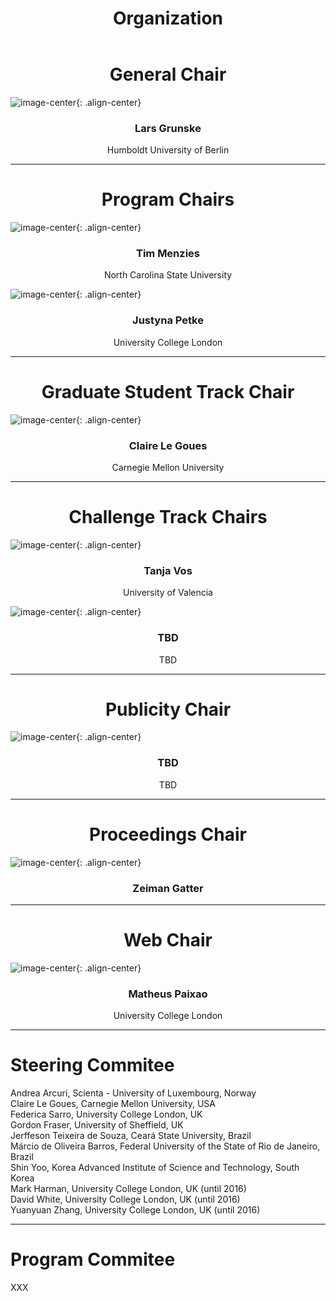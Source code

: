 ﻿---
layout: archive
author_profile: true
title: "Organization"
---

<h1 style="text-align: center;" markdown="1">General Chair</h1>

![image-center](/images/lars.jpg){: .align-center}
<h3 style="text-align: center;" markdown="1">Lars Grunske</h3>
<center>Humboldt University of Berlin</center>

---

<h1 style="text-align: center;" markdown="1">Program Chairs</h1>

![image-center](/images/blank_photo.jpg){: .align-center}
<h3 style="text-align: center;" markdown="1">Tim Menzies</h3>
<center>North Carolina State University</center>

![image-center](/images/justyna.jpg){: .align-center}
<h3 style="text-align: center;" markdown="1">Justyna Petke</h3>
<center>University College London</center>

---

<h1 style="text-align: center;" markdown="1">Graduate Student Track Chair</h1>

![image-center](/images/blank_photo.jpg){: .align-center}
<h3 style="text-align: center;" markdown="1">Claire Le Goues</h3>
<center>Carnegie Mellon University</center>

---

<h1 style="text-align: center;" markdown="1">Challenge Track Chairs</h1>

![image-center](/images/blank_photo.jpg){: .align-center}
<h3 style="text-align: center;" markdown="1">Tanja Vos</h3>
<center>University of Valencia</center>

![image-center](/images/blank_photo.jpg){: .align-center}
<h3 style="text-align: center;" markdown="1">TBD</h3>
<center>TBD</center>

---

<h1 style="text-align: center;" markdown="1">Publicity Chair</h1>

![image-center](/images/blank_photo.jpg){: .align-center}
<h3 style="text-align: center;" markdown="1">TBD</h3>
<center>TBD</center>

---

<h1 style="text-align: center;" markdown="1">Proceedings Chair</h1>

![image-center](/images/blank_photo.jpg){: .align-center}
<h3 style="text-align: center;" markdown="1">Zeiman Gatter</h3>

---

<h1 style="text-align: center;" markdown="1">Web Chair</h1>

![image-center](/images/matheus.jpg){: .align-center}
<h3 style="text-align: center;" markdown="1">Matheus Paixao</h3>
<center>University College London</center>

---

<h1 style="text-align: left;" markdown="1">Steering Commitee</h1>

Andrea Arcuri, Scienta - University of Luxembourg, Norway   
Claire Le Goues, Carnegie Mellon University, USA   
Federica Sarro, University College London, UK  
Gordon Fraser, University of Sheffield, UK   
Jerffeson Teixeira de Souza, Ceará State University, Brazil    
Márcio de Oliveira Barros, Federal University of the State of Rio de Janeiro, Brazil   
Shin Yoo, Korea Advanced Institute of Science and Technology, South Korea   
Mark Harman, University College London, UK (until 2016)   
David White, University College London, UK (until 2016)   
Yuanyuan Zhang, University College London, UK (until 2016)

---

<h1 style="text-align: left;" markdown="1">Program Commitee</h1>

XXX
